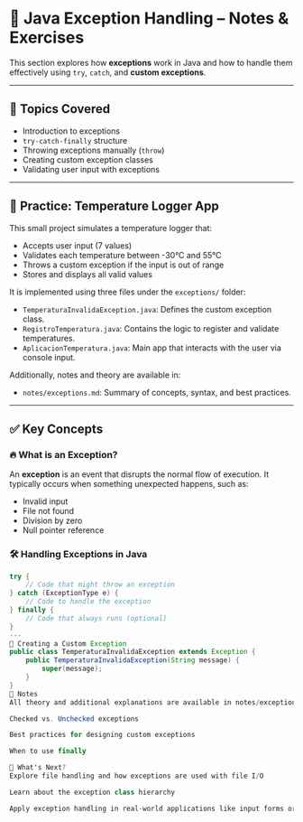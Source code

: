 # 🚨 Java Exception Handling – Notes & Exercises

This section explores how **exceptions** work in Java and how to handle them effectively using `try`, `catch`, and **custom exceptions**.

---

## 📘 Topics Covered

- Introduction to exceptions
- `try-catch-finally` structure
- Throwing exceptions manually (`throw`)
- Creating custom exception classes
- Validating user input with exceptions

---

## 🧪 Practice: Temperature Logger App

This small project simulates a temperature logger that:

- Accepts user input (7 values)
- Validates each temperature between -30°C and 55°C
- Throws a custom exception if the input is out of range
- Stores and displays all valid values

It is implemented using three files under the `exceptions/` folder:

- `TemperaturaInvalidaException.java`: Defines the custom exception class.
- `RegistroTemperatura.java`: Contains the logic to register and validate temperatures.
- `AplicacionTemperatura.java`: Main app that interacts with the user via console input.

Additionally, notes and theory are available in:

- `notes/exceptions.md`: Summary of concepts, syntax, and best practices.

---

## ✅ Key Concepts

### 🔥 What is an Exception?

An **exception** is an event that disrupts the normal flow of execution. It typically occurs when something unexpected happens, such as:

- Invalid input
- File not found
- Division by zero
- Null pointer reference

### 🛠️ Handling Exceptions in Java

```java
try {
    // Code that might throw an exception
} catch (ExceptionType e) {
    // Code to handle the exception
} finally {
    // Code that always runs (optional)
}
---
🧩 Creating a Custom Exception
public class TemperaturaInvalidaException extends Exception {
    public TemperaturaInvalidaException(String message) {
        super(message);
    }
}
📝 Notes
All theory and additional explanations are available in notes/exceptions.md, including:

Checked vs. Unchecked exceptions

Best practices for designing custom exceptions

When to use finally

🚀 What's Next?
Explore file handling and how exceptions are used with file I/O

Learn about the exception class hierarchy

Apply exception handling in real-world applications like input forms or APIs